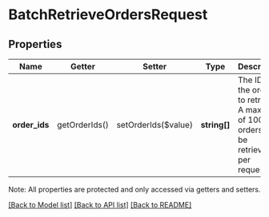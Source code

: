 # BatchRetrieveOrdersRequest

## Properties
Name | Getter | Setter | Type | Description | Notes
------------ | ------------- | ------------- | ------------- | ------------- | -------------
**order_ids** | getOrderIds() | setOrderIds($value) | **string[]** | The IDs of the orders to retrieve. A maximum of 100 orders can be retrieved per request. | 

Note: All properties are protected and only accessed via getters and setters.

[[Back to Model list]](../../README.md#documentation-for-models) [[Back to API list]](../../README.md#documentation-for-api-endpoints) [[Back to README]](../../README.md)

